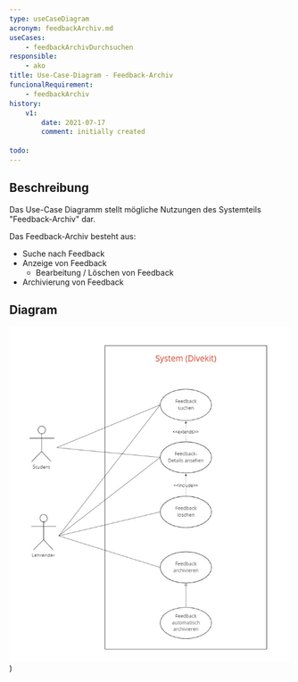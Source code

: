 ```yaml
---
type: useCaseDiagram
acronym: feedbackArchiv.md
useCases:
    - feedbackArchivDurchsuchen
responsible: 
    - ako
title: Use-Case-Diagram - Feedback-Archiv
funcionalRequirement: 
    - feedbackArchiv
history:
    v1:
        date: 2021-07-17
        comment: initially created

todo:  
---
```


## Beschreibung

Das Use-Case Diagramm stellt mögliche Nutzungen des Systemteils "Feedback-Archiv" dar.

Das Feedback-Archiv besteht aus:
* Suche nach Feedback
* Anzeige von Feedback
  * Bearbeitung / Löschen von Feedback
* Archivierung von Feedback

## Diagram

![UseCaseFeedbackArchiv](./diagrams/UseCaseFeedbackArchiv.jpg))
